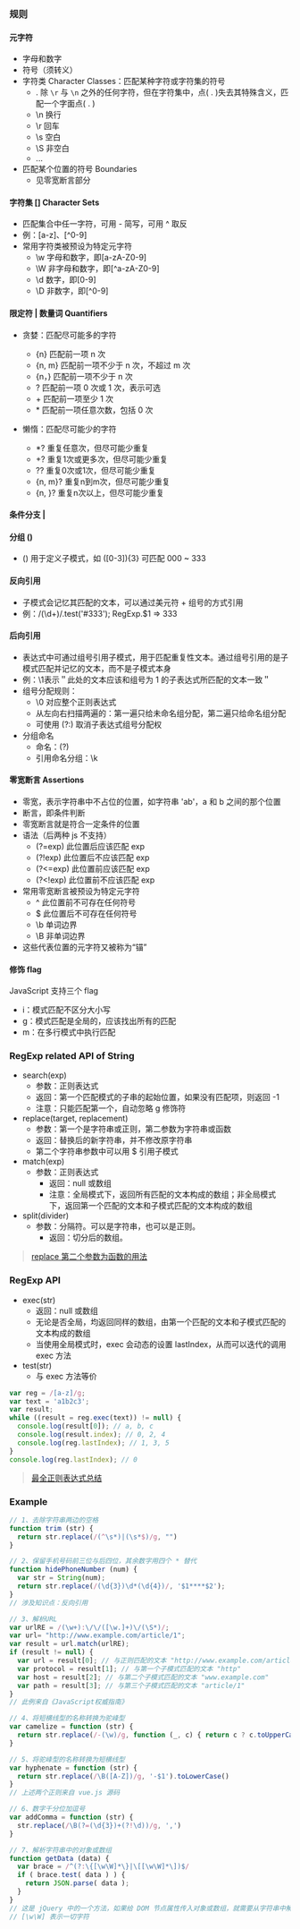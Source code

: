 ### 规则

#### 元字符
- 字母和数字
- 符号（须转义）
- 字符类 Character Classes：匹配某种字符或字符集的符号
  + .  除 `\r` 与 `\n` 之外的任何字符，但在字符集中，点( . )失去其特殊含义，匹配一个字面点( . )
  + \n 换行
  + \r 回车
  + \s 空白
  + \S 非空白
  + ...
- 匹配某个位置的符号 Boundaries
  + 见零宽断言部分

#### 字符集 [] Character Sets
- 匹配集合中任一字符，可用 - 简写，可用 ^ 取反
- 例：[a-z]、[^0-9]
- 常用字符类被预设为特定元字符
  + \w 字母和数字，即[a-zA-Z0-9]
  + \W 非字母和数字，即[^a-zA-Z0-9]
  + \d 数字，即[0-9]
  + \D 非数字，即[^0-9]

#### 限定符 | 数量词 Quantifiers
- 贪婪：匹配尽可能多的字符
  +	{n} 匹配前一项 n 次
  + {n, m} 匹配前一项不少于 n 次，不超过 m 次
  +	{n，} 匹配前一项不少于 n 次
  +	? 匹配前一项 0 次或 1 次，表示可选
  +	\+ 匹配前一项至少 1 次
  +	\* 匹配前一项任意次数，包括 0 次

- 懒惰：匹配尽可能少的字符
  + *? 重复任意次，但尽可能少重复
  + +? 重复1次或更多次，但尽可能少重复
  + ?? 重复0次或1次，但尽可能少重复
  + {n, m}?	重复n到m次，但尽可能少重复
  + {n, }? 重复n次以上，但尽可能少重复

#### 条件分支 |

#### 分组 ()
- () 用于定义子模式，如 ([0-3]){3} 可匹配 000 ~ 333

#### 反向引用
- 子模式会记忆其匹配的文本，可以通过美元符 + 组号的方式引用
- 例：/(\d+)/.test('#333'); RegExp.$1 => 333

#### 后向引用
- 表达式中可通过组号引用子模式，用于匹配重复性文本。通过组号引用的是子模式匹配并记忆的文本，而不是子模式本身
- 例：\1表示＂此处的文本应该和组号为 1 的子表达式所匹配的文本一致＂
- 组号分配规则：
  + \0 对应整个正则表达式
  + 从左向右扫描两遍的：第一遍只给未命名组分配，第二遍只给命名组分配
  + 可使用 (?:) 取消子表达式组号分配权
- 分组命名
  + 命名：(?<name>)
  + 引用命名分组：\k<name>

#### 零宽断言 Assertions
- 零宽，表示字符串中不占位的位置，如字符串 'ab'，a 和 b 之间的那个位置
- 断言，即条件判断
- 零宽断言就是符合一定条件的位置
- 语法（后两种 js 不支持）
  + (?=exp) 此位置后应该匹配 exp
  + (?!exp) 此位置后不应该匹配 exp
  + (?<=exp) 此位置前应该匹配 exp
  + (?<!exp) 此位置前不应该匹配 exp
- 常用零宽断言被预设为特定元字符
  + ^ 此位置前不可存在任何符号
  + $ 此位置后不可存在任何符号
  + \b 单词边界
  + \B 非单词边界
- 这些代表位置的元字符又被称为“锚”


#### 修饰 flag
JavaScript 支持三个 flag
- i：模式匹配不区分大小写
-	g：模式匹配是全局的，应该找出所有的匹配
-	m：在多行模式中执行匹配


### RegExp related API of String

- search(exp)
  + 参数：正则表达式
  + 返回：第一个匹配模式的子串的起始位置，如果没有匹配项，则返回 -1
  + 注意：只能匹配第一个，自动忽略 g 修饰符
- replace(target, replacement)
  + 参数：第一个是字符串或正则，第二参数为字符串或函数
  + 返回：替换后的新字符串，并不修改原字符串
  + 第二个字符串参数中可以用 $ 引用子模式
- match(exp)
  + 参数：正则表达式
	+ 返回：null 或数组
	+ 注意：全局模式下，返回所有匹配的文本构成的数组；非全局模式下，返回第一个匹配的文本和子模式匹配的文本构成的数组
- split(divider)
  + 参数：分隔符。可以是字符串，也可以是正则。
	+ 返回：切分后的数组。

> [replace 第二个参数为函数的用法](https://developer.mozilla.org/zh-CN/docs/Web/JavaScript/Reference/Global_Objects/String/replace#指定一个函数作为参数)

### RegExp API

- exec(str)
  + 返回：null 或数组
  + 无论是否全局，均返回同样的数组，由第一个匹配的文本和子模式匹配的文本构成的数组
  + 当使用全局模式时，exec 会动态的设置 lastIndex，从而可以迭代的调用 exec 方法
- test(str)
  + 与 exec 方法等价

```js
var reg = /[a-z]/g;
var text = 'a1b2c3';
var result;
while ((result = reg.exec(text)) != null) {
  console.log(result[0]); // a, b, c
  console.log(result.index); // 0, 2, 4
  console.log(reg.lastIndex); // 1, 3, 5
}
console.log(reg.lastIndex); // 0
```

> [最全正则表达式总结](http://www.lovebxm.com/2017/05/31/RegExp/)


### Example

```js
// 1、去除字符串两边的空格
function trim (str) {
  return str.replace(/(^\s*)|(\s*$)/g, "")
}

// 2、保留手机号码前三位与后四位，其余数字用四个 * 替代
function hidePhoneNumber (num) {
  var str = String(num);
  return str.replace(/(\d{3})\d*(\d{4})/, '$1****$2');
}
// 涉及知识点：反向引用

// 3、解析URL
var urlRE = /(\w+):\/\/([\w.]+)\/(\S*)/;
var url= "http://www.example.com/article/1";
var result = url.match(urlRE);
if (result != null) {
  var url = result[0]; // 与正则匹配的文本 "http://www.example.com/article/1"
  var protocol = result[1]; // 与第一个子模式匹配的文本 "http"
  var host = result[2]; // 与第二个子模式匹配的文本 "www.example.com"
  var path = result[3]; // 与第三个子模式匹配的文本 "article/1"
}
// 此例来自《JavaScript权威指南》

// 4、将短横线型的名称转换为驼峰型
var camelize = function (str) {
  return str.replace(/-(\w)/g, function (_, c) { return c ? c.toUpperCase() : ''; })
}

// 5、将驼峰型的名称转换为短横线型
var hyphenate = function (str) {
  return str.replace(/\B([A-Z])/g, '-$1').toLowerCase()
}
// 上述两个正则来自 vue.js 源码

// 6、数字千分位加逗号
var addComma = function (str) {
  str.replace(/\B(?=(\d{3})+(?!\d))/g, ',')
}

// 7、解析字符串中的对象或数组
function getData (data) {
  var brace = /^(?:\{[\w\W]*\}|\[[\w\W]*\])$/
  if ( brace.test( data ) ) {
    return JSON.parse( data );
  }
}
// 这是 jQuery 中的一个方法，如果给 DOM 节点属性传入对象或数组，就需要从字符串中解析出对象或数组。
// [\w\W] 表示一切字符
```